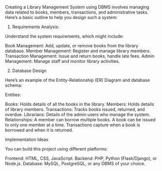Creating a Library Management System using DBMS involves managing data related to books, members, transactions, and administrative tasks. Here’s a basic outline to help you design such a system:

1. Requirements Analysis:

Understand the system requirements, which might include:

Book Management: Add, update, or remove books from the library database.
Member Management: Register and manage library members.
Transaction Management: Issue and return books, handle late fees.
Admin Management: Manage staff and monitor library activities.

2. Database Design

Here’s an example of the Entity-Relationship (ER) Diagram and database schema:

Entities:

Books: Holds details of all the books in the library.
Members: Holds details of library members.
Transactions: Tracks books issued, returned, and overdue.
Librarians: Details of the admin users who manage the system.
Relationships:
A member can borrow multiple books.
A book can be issued to only one member at a time.
Transactions capture when a book is borrowed and when it is returned.

Implementation Ideas

You can build this project using different platforms:

Frontend: HTML, CSS, JavaScript.
Backend: PHP, Python (Flask/Django), or Node.js.
Database: MySQL, PostgreSQL, or any DBMS of your choice.
